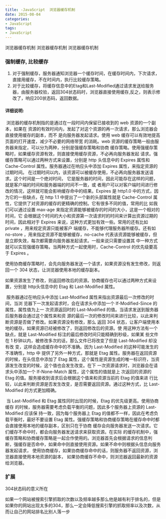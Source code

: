 ```yaml
---
title: -JavaScript  浏览器缓存机制
date: 2015-08-04
categories: 
- JavaScript
tags:
- JavaScript
---
```

浏览器缓存机制
浏览器缓存机制
浏览器缓存机制

<!-- more -->

### 强制缓存,  比较缓存

1. 对于强制缓存，服务器通知浏览器一个缓存时间，在缓存时间内，下次请求，直接用缓存，不在时间内，执行比较缓存策略。
2. 对于比较缓存，将缓存信息中的Etag和Last-Modified通过请求发送给服务器，由服务器校验，返回304状态码时，浏览器直接使用缓存,反之，则表示修改了，响应200状态码，返回数据。

#### 详细说明:

​	浏览器的缓存机制指的是通过在一段时间内保留已接收到的 web 资源的一个副本，如果在 资源的有效时间内，发起了对这个资源的再一次请求，那么浏览器会直接使用缓存的副本，而不 是向服务器发起请求。使用 web 缓存可以有效地提高页面的打开速度，减少不必要的网络带宽 的消耗。web 资源的缓存策略一般由服务器来指定，可以分为两种，分别是强缓存策略和协商 缓存策略。使用强缓存策略时，如果缓存资源有效，则直接使用缓存资源，不必再向服务器发起 请求。强缓存策略可以通过两种方式来设置，分别是 http 头信息中的 Expires 属性和 Cache-Control 属性。服务器通过在响应头中添加 Expires 属性，来指定资源的过期时间。 在过期时间以内，该资源可以被缓存使用，不必再向服务器发送请求。这个时间是一个绝对时间， 它是服务器的时间，因此可能存在这样的问题，就是客户端的时间和服务器端的时间不一致，或 者用户可以对客户端时间进行修改的情况，这样就可能会影响缓存命中的结果。Expires 是 http1.0 中的方式，因为它的一些缺点，在 http 1.1 中提出了一个新的头部属性就是 Cache-Control 属性，它提供了对资源的缓存的更精确的控制。它有很多不同的值，常用的比 如我们可以通过设置 max-age 来指定资源能够被缓存的时间的大小，这是一个相对的时间，它 会根据这个时间的大小和资源第一次请求时的时间来计算出资源过期的时间，因此相对于 Expires 来说，这种方式更加有效一些。常用的还有比如 private ，用来规定资源只能被客户 端缓存，不能够代理服务器所缓存。还有如 no-store ，用来指定资源不能够被缓存，no-cache 代表该资源能够被缓存，但是立即失效，每次都需要向服务器发起请求。一般来说只需要设置其 中一种方式就可以实现强缓存策略，当两种方式一起使用时，Cache-Control 的优先级要高于 Expires 。

​	使用协商缓存策略时，会先向服务器发送一个请求，如果资源没有发生修改，则返回一个 304 状态，让浏览器使用本地的缓存副本。	

​	如果资源发生了修改，则返回修改后的资源。协商缓存也可以通过两种方式来设置，分别是 http头信息中的 Etag 和 Last-Modified 属性。


​	服务器通过在响应头中添加 Last-Modified 属性来指出资源最后一次修改的时间，当浏 览器下一次发起请求时，会在请求头中添加一个 If-Modified-Since 的属性，属性值为上一 次资源返回时的 Last-Modified 的值。当请求发送到服务器后服务器会通过这个属性来和资 源的最后一次的修改时间来进行比较，以此来判断资源是否做了修改。如果资源没有修改，那么 返回 304 状态，让客户端使用本地的缓存。如果资源已经被修改了，则返回修改后的资源。使 用这种方法有一个缺点，就是 Last-Modified 标注的最后修改时间只能精确到秒级，如果某 些文件在 1 秒钟以内，被修改多次的话，那么文件已将改变了但是 Last-Modified 却没有改 变，这样会造成缓存命中的不准确。因为 Last-Modified 的这种可能发生的不准确性，http 中 提供了另外一种方式，那就是 Etag 属性。服务器在返回资源的时候，在头信息中添加了 Etag 属性，这个属性是资源生成的唯一标识符，当资源发生改变的时候，这个值也会发生改变。在下 一次资源请求时，浏览器会在请求头中添加一个 If-None-Match 属性，这个属性的值就是上 次返回的资源的 Etag 的值。服务接收到请求后会根据这个值来和资源当前的 Etag 的值来进 行比较，以此来判断资源是否发生改变，是否需要返回资源。通过这种方式，比 Last-Modified 的方式更加精确。


​	当 Last-Modified 和 Etag 属性同时出现的时候，Etag 的优先级更高。使用协商缓存 的时候，服务器需要考虑负载平衡的问题，因此多个服务器上资源的 Last-Modified 应该保 持一致，因为每个服务器上 Etag 的值都不一样，因此在考虑负载平衡时，最好不要设置 Etag 属性。强缓存策略和协商缓存策略在缓存命中时都会直接使用本地的缓存副本，区别只在于协商 缓存会向服务器发送一次请求。它们缓存不命中时，都会向服务器发送请求来获取资源。在实际 的缓存机制中，强缓存策略和协商缓存策略是一起合作使用的。浏览器首先会根据请求的信息判 断，强缓存是否命中，如果命中则直接使用资源。如果不命中则根据头信息向服务器发起请求， 使用协商缓存，如果协商缓存命中的话，则服务器不返回资源，浏览器直接使用本地资源的副本， 如果协商缓存不命中，则浏览器返回最新的资源给浏览器。



### 扩展

304状态码的意义所在

如果一个网站被搜索引擎抓取的次数以及频率越多那么他是越有利于排名的，但是如果你的网站出现太多的304，那么一定会降低搜索引擎的抓取频率以及次数，从而让自己的网站排名比别人落一步

























